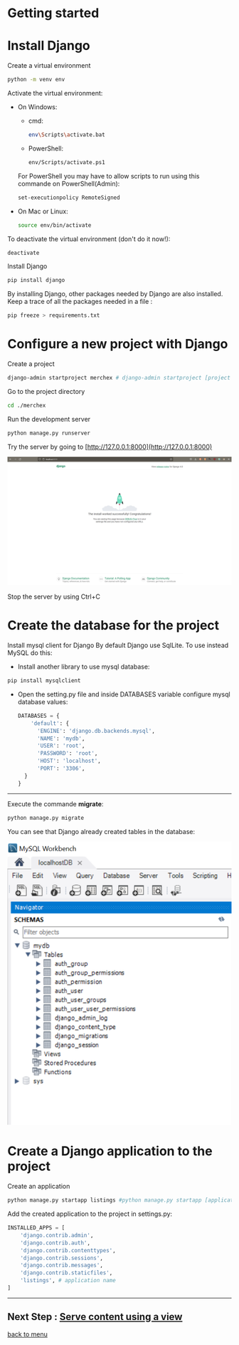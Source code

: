 # Getting started

# Install Django

Create a virtual environment
```sh
python -m venv env
```

Activate the virtual environment:
- On Windows:
    - cmd:
      ```sh
      env\Scripts\activate.bat
      ```
    - PowerShell:
      ```sh
      env/Scripts/activate.ps1
      ```
    For PowerShell you may have to allow scripts to run using this commande on PowerShell(Admin): 
    ```sh 
    set-executionpolicy RemoteSigned
    ``` 

- On Mac or Linux:
  ```sh
  source env/bin/activate
    ```

To deactivate the virtual environment (don't do it now!):
```sh
deactivate
```

Install Django
```sh
pip install django
```
By installing Django, other packages needed by Django are also installed.
Keep a trace of all the packages needed in a file :
```sh
pip freeze > requirements.txt
```


# Configure a new project with Django 
Create a project
```sh
django-admin startproject merchex # django-admin startproject [project name]
```
Go to the project directory
```sh
cd ./merchex
```

Run the development server
```sh
python manage.py runserver
```

Try the server by going to [http://127.0.0.1:8000](http://127.0.0.1:8000)

![successfully installed Django project](images\install_successfull.PNG)

Stop the server by using Ctrl+C

# Create the database for the project

Install mysql client for Django
By default Django use SqlLite. To use instead MySQL do this:
  - Install another library to use mysql database:
  ```sh
  pip install mysqlclient
  ```
- Open the setting.py file and inside DATABASES variable configure mysql database values:
  ```python
  DATABASES = {
      'default': {
        'ENGINE': 'django.db.backends.mysql',
        'NAME': 'mydb',
        'USER': 'root',
        'PASSWORD': 'root',
        'HOST': 'localhost',
        'PORT': '3306',
    }
  }
  ```
---
Execute the commande **migrate**:
```sh
python manage.py migrate
```

You can see that Django already created tables in the database:

![dabatase tables created by Django](images\djangoMysqlDB.PNG)


# Create a Django application to the project

Create an application
```sh
python manage.py startapp listings #python manage.py startapp [application name]
```

Add the created application to the project in settings.py:
```python
INSTALLED_APPS = [
    'django.contrib.admin',
    'django.contrib.auth',
    'django.contrib.contenttypes',
    'django.contrib.sessions',
    'django.contrib.messages',
    'django.contrib.staticfiles',
    'listings', # application name
]
```

---
## Next Step : [Serve content using a view](./create_view.md#serve-content-using-a-view)

[back to menu](../README.md#django-tutorial)